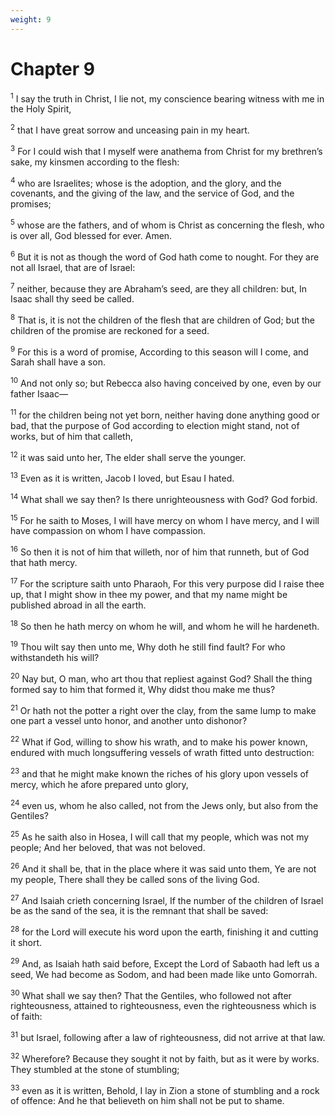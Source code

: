 ```yaml
---
weight: 9
---
```


# Chapter 9

<sup>1</sup> I say the truth in Christ, I lie not, my conscience bearing witness with me in the Holy Spirit, 

<sup>2</sup> that I have great sorrow and unceasing pain in my heart. 

<sup>3</sup> For I could wish that I myself were anathema from Christ for my brethren’s sake, my kinsmen according to the flesh: 

<sup>4</sup> who are Israelites; whose is the adoption, and the glory, and the covenants, and the giving of the law, and the service of God, and the promises; 

<sup>5</sup> whose are the fathers, and of whom is Christ as concerning the flesh, who is over all, God blessed for ever. Amen. 

<sup>6</sup> But it is not as though the word of God hath come to nought. For they are not all Israel, that are of Israel: 

<sup>7</sup> neither, because they are Abraham’s seed, are they all children: but, In Isaac shall thy seed be called. 

<sup>8</sup> That is, it is not the children of the flesh that are children of God; but the children of the promise are reckoned for a seed. 

<sup>9</sup> For this is a word of promise, According to this season will I come, and Sarah shall have a son. 

<sup>10</sup> And not only so; but Rebecca also having conceived by one, even by our father Isaac— 

<sup>11</sup> for the children being not yet born, neither having done anything good or bad, that the purpose of God according to election might stand, not of works, but of him that calleth, 

<sup>12</sup> it was said unto her, The elder shall serve the younger. 

<sup>13</sup> Even as it is written, Jacob I loved, but Esau I hated. 

<sup>14</sup> What shall we say then? Is there unrighteousness with God? God forbid. 

<sup>15</sup> For he saith to Moses, I will have mercy on whom I have mercy, and I will have compassion on whom I have compassion. 

<sup>16</sup> So then it is not of him that willeth, nor of him that runneth, but of God that hath mercy. 

<sup>17</sup> For the scripture saith unto Pharaoh, For this very purpose did I raise thee up, that I might show in thee my power, and that my name might be published abroad in all the earth. 

<sup>18</sup> So then he hath mercy on whom he will, and whom he will he hardeneth. 

<sup>19</sup> Thou wilt say then unto me, Why doth he still find fault? For who withstandeth his will? 

<sup>20</sup> Nay but, O man, who art thou that repliest against God? Shall the thing formed say to him that formed it, Why didst thou make me thus? 

<sup>21</sup> Or hath not the potter a right over the clay, from the same lump to make one part a vessel unto honor, and another unto dishonor? 

<sup>22</sup> What if God, willing to show his wrath, and to make his power known, endured with much longsuffering vessels of wrath fitted unto destruction: 

<sup>23</sup> and that he might make known the riches of his glory upon vessels of mercy, which he afore prepared unto glory, 

<sup>24</sup> even us, whom he also called, not from the Jews only, but also from the Gentiles? 

<sup>25</sup> As he saith also in Hosea, I will call that my people, which was not my people; And her beloved, that was not beloved. 

<sup>26</sup> And it shall be, that in the place where it was said unto them, Ye are not my people, There shall they be called sons of the living God. 

<sup>27</sup> And Isaiah crieth concerning Israel, If the number of the children of Israel be as the sand of the sea, it is the remnant that shall be saved: 

<sup>28</sup> for the Lord will execute his word upon the earth, finishing it and cutting it short. 

<sup>29</sup> And, as Isaiah hath said before, Except the Lord of Sabaoth had left us a seed, We had become as Sodom, and had been made like unto Gomorrah. 

<sup>30</sup> What shall we say then? That the Gentiles, who followed not after righteousness, attained to righteousness, even the righteousness which is of faith: 

<sup>31</sup> but Israel, following after a law of righteousness, did not arrive at that law. 

<sup>32</sup> Wherefore? Because they sought it not by faith, but as it were by works. They stumbled at the stone of stumbling; 

<sup>33</sup> even as it is written, Behold, I lay in Zion a stone of stumbling and a rock of offence: And he that believeth on him shall not be put to shame. 


